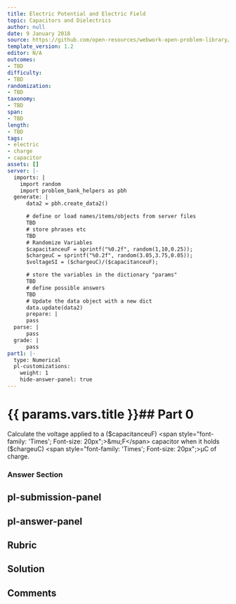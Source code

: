 ```yaml
---
title: Electric Potential and Electric Field
topic: Capacitors and Dielectrics
author: null
date: 9 January 2018
source: https://github.com/open-resources/webwork-open-problem-library/tree/master/Contrib/BrockPhysics/College_Physics_Urone/19.Electric_Potential_and_Electric_Field/19-05.Capacitors_and_Dielectrics/NU_U17_19_05_004.pg
template_version: 1.2
editor: N/A
outcomes:
- TBD
difficulty:
- TBD
randomization:
- TBD
taxonomy:
- TBD
span:
- TBD
length:
- TBD
tags:
- electric
- charge
- capacitor
assets: []
server: |-
  imports: |
    import random
    import problem_bank_helpers as pbh
  generate: |
      data2 = pbh.create_data2()

      # define or load names/items/objects from server files
      TBD
      # store phrases etc
      TBD
      # Randomize Variables
      $capacitanceuF = sprintf("%0.2f", random(1,10,0.25));
      $chargeuC = sprintf("%0.2f", random(3.05,3.75,0.05));
      $voltageSI = ($chargeuC)/($capacitanceuF);

      # store the variables in the dictionary "params"
      TBD
      # define possible answers
      TBD
      # Update the data object with a new dict
      data.update(data2)
      prepare: |
      pass
  parse: |
      pass
  grade: |
      pass
part1: |-
  type: Numerical
  pl-customizations:
    weight: 1
    hide-answer-panel: true
---
```


# {{ params.vars.title }}## Part 0 
Calculate the voltage applied to a ($capacitanceuF) <span style="font-family: 'Times'; Font-size: 20px";>&mu;F</span> capacitor when it holds ($chargeuC) <span style="font-family: 'Times'; Font-size: 20px";>&mu;C</span> of charge. 


### Answer Section 


## pl-submission-panel 


## pl-answer-panel 


## Rubric 


## Solution 


## Comments 


